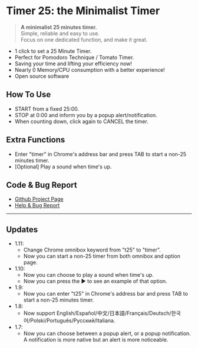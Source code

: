 # Timer 25: the Minimalist Timer

> **A minimalist 25 minutes timer.**  
> Simple, reliable and easy to use.  
> Focus on one dedicated function, and make it great.  

* 1 click to set a 25 Minute Timer.
* Perfect for Pomodoro Technique / Tomato Timer.
* Saving your time and lifting your efficiency now!
* Nearly 0 Memory/CPU consumption with a better experience!
* Open source software

## How To Use
* START from a fixed 25:00.
* STOP at 0:00 and inform you by a popup alert/notification.
* When counting down, click again to CANCEL the timer.

## Extra Functions
* Enter "timer" in Chrome's address bar and press TAB to start a non-25 minutes timer.
* [Optional] Play a sound when time's up.

## Code & Bug Report
* [Github Project Page](https://github.com/kyan001/WebExtensions/tree/master/ChromeExt_Timer25)
* [Help & Bug Report](https://github.com/kyan001/WebExtensions/issues)

************

## Updates
* 1.11:
    * Change Chrome omnibox keyword from "t25" to "timer".
    * Now you can start a non-25 timer from both omnibox and option page.
* 1.10:
    * Now you can choose to play a sound when time's up.
    * Now you can press the ▶ to see an example of that option.
* 1.9:
    * Now you can enter "t25" in Chrome's address bar and press TAB to start a non-25 minutes timer.
* 1.8:
    * Now support English/Español/中文/日本語/Français/Deutsch/한국어/Polski/Português/Русский/Italiana.
* 1.7:
    * Now you can choose between a popup alert, or a popup notification. A notification is more native but an alert is more noticeable.
